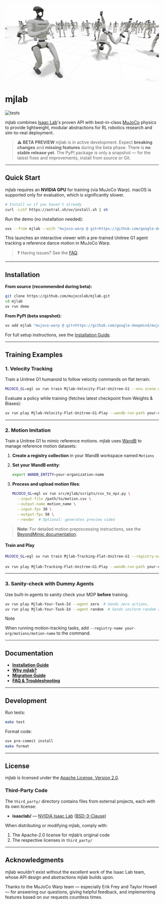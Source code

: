 ![Project banner](docs/mjlab-banner.jpg)

# mjlab

<p align="left">
  <img alt="tests" src="https://github.com/mujocolab/mjlab/actions/workflows/ci.yml/badge.svg" />
</p>

mjlab combines [Isaac Lab](https://github.com/isaac-sim/IsaacLab)'s proven API with best-in-class [MuJoCo](https://github.com/google-deepmind/mujoco_warp) physics to provide lightweight, modular abstractions for RL robotics research and sim-to-real deployment.

> ⚠️ **BETA PREVIEW**
> mjlab is in active development. Expect **breaking changes** and **missing features** during the beta phase.
> There is **no stable release yet**. The PyPI package is only a snapshot — for the latest fixes and improvements, install from source or Git.

---

## Quick Start

mjlab requires an **NVIDIA GPU** for training (via MuJoCo Warp).
macOS is supported only for evaluation, which is significantly slower.

```bash
# Install uv if you haven't already
curl -LsSf https://astral.sh/uv/install.sh | sh
```

Run the demo (no installation needed):

```bash
uvx --from mjlab --with "mujoco-warp @ git+https://github.com/google-deepmind/mujoco_warp@486642c3fa262a989b482e0e506716d5793d61a9" demo
```

This launches an interactive viewer with a pre-trained Unitree G1 agent tracking a reference dance motion in MuJoCo Warp.

> ❓ Having issues? See the [FAQ](docs/faq.md).

---

## Installation

**From source (recommended during beta):**

```bash
git clone https://github.com/mujocolab/mjlab.git
cd mjlab
uv run demo
```

**From PyPI (beta snapshot):**

```bash
uv add mjlab "mujoco-warp @ git+https://github.com/google-deepmind/mujoco_warp@486642c3fa262a989b482e0e506716d5793d61a9"
```

For full setup instructions, see the [Installation Guide](docs/installation_guide.md).

---

## Training Examples

### 1. Velocity Tracking

Train a Unitree G1 humanoid to follow velocity commands on flat terrain:

```bash
MUJOCO_GL=egl uv run train Mjlab-Velocity-Flat-Unitree-G1 --env.scene.num-envs 4096
```

Evaluate a policy while training (fetches latest checkpoint from Weights & Biases):

```bash
uv run play Mjlab-Velocity-Flat-Unitree-G1-Play --wandb-run-path your-org/mjlab/run-id
```

---

### 2. Motion Imitation

Train a Unitree G1 to mimic reference motions. mjlab uses [WandB](https://wandb.ai) to manage reference motion datasets:

1. **Create a registry collection** in your WandB workspace named `Motions`

2. **Set your WandB entity**:
   ```bash
   export WANDB_ENTITY=your-organization-name
   ```

3. **Process and upload motion files**:
   ```bash
   MUJOCO_GL=egl uv run src/mjlab/scripts/csv_to_npz.py \
     --input-file /path/to/motion.csv \
     --output-name motion_name \
     --input-fps 30 \
     --output-fps 50 \
     --render  # Optional: generates preview video
   ```

> **Note**: For detailed motion preprocessing instructions, see the [BeyondMimic documentation](https://github.com/HybridRobotics/whole_body_tracking/blob/main/README.md#motion-preprocessing--registry-setup).

#### Train and Play

```bash
MUJOCO_GL=egl uv run train Mjlab-Tracking-Flat-Unitree-G1 --registry-name your-org/motions/motion-name --env.scene.num-envs 4096

uv run play Mjlab-Tracking-Flat-Unitree-G1-Play --wandb-run-path your-org/mjlab/run-id
```

---

### 3. Sanity-check with Dummy Agents

Use built-in agents to sanity check your MDP **before** training.

```bash
uv run play Mjlab-Your-Task-Id --agent zero  # Sends zero actions.
uv run play Mjlab-Your-Task-Id --agent random  # Sends uniform random actions.
```

> [!NOTE]
> When running motion-tracking tasks, add `--registry-name your-org/motions/motion-name` to the command.

---

## Documentation

- **[Installation Guide](docs/installation_guide.md)**
- **[Why mjlab?](docs/motivation.md)**
- **[Migration Guide](docs/migration_guide.md)**
- **[FAQ & Troubleshooting](docs/faq.md)**

---

## Development

Run tests:

```bash
make test
```

Format code:

```bash
uvx pre-commit install
make format
```

---

## License

mjlab is licensed under the [Apache License, Version 2.0](LICENSE).

### Third-Party Code

The `third_party/` directory contains files from external projects, each with its own license:

- **isaaclab/** — [NVIDIA Isaac Lab](https://github.com/isaac-sim/IsaacLab) ([BSD-3-Clause](src/mjlab/third_party/isaaclab/LICENSE))

When distributing or modifying mjlab, comply with:
1. The Apache-2.0 license for mjlab’s original code
2. The respective licenses in `third_party/`

---

## Acknowledgments

mjlab wouldn't exist without the excellent work of the Isaac Lab team, whose API design and abstractions mjlab builds upon.

Thanks to the MuJoCo Warp team — especially Erik Frey and Taylor Howell — for answering our questions, giving helpful feedback, and implementing features based on our requests countless times.
